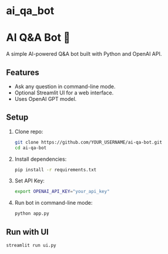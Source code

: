 # ai_qa_bot
# AI Q&A Bot 🤖

A simple AI-powered Q&A bot built with Python and OpenAI API.

## Features
- Ask any question in command-line mode.
- Optional Streamlit UI for a web interface.
- Uses OpenAI GPT model.

## Setup
1. Clone repo:
   ```bash
   git clone https://github.com/YOUR_USERNAME/ai-qa-bot.git
   cd ai-qa-bot
   ```
2. Install dependencies:
   ```bash
   pip install -r requirements.txt
   ```
3. Set API Key:
   ```bash
   export OPENAI_API_KEY="your_api_key"
   ```
4. Run bot in command-line mode:
   ```bash
   python app.py
   ```

## Run with UI
```bash
streamlit run ui.py
```
